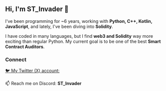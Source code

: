 ## Hi, I'm ST_Invader 👋  

I've been programming for ~6 years, working with **Python, C++, Kotlin, JavaScript**, and lately, I've been diving into **Solidity**.  

I have coded in many languages, but I find **web3 and Solidity** way more exciting than regular Python. My current goal is to be one of the best **Smart Contract Auditors**.  

### Connect  
[🐦 My Twitter (X) account: ](https://x.com/TheSTInvader) <br>  
📫 Reach me on Discord: **ST_Invader**
